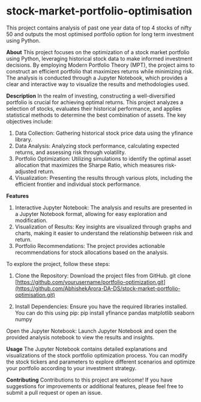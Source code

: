 # stock-market-portfolio-optimisation
This project contains analysis of past one year data of top 4 stocks of nifty 50 and outputs the most optimised portfolio option for long term investment using Python.

**About**
This project focuses on the optimization of a stock market portfolio using Python, leveraging historical stock data to make informed investment decisions. By employing Modern Portfolio Theory (MPT), the project aims to construct an efficient portfolio that maximizes returns while minimizing risk. The analysis is conducted through a Jupyter Notebook, which provides a clear and interactive way to visualize the results and methodologies used.

**Description**
In the realm of investing, constructing a well-diversified portfolio is crucial for achieving optimal returns. This project analyzes a selection of stocks, evaluates their historical performance, and applies statistical methods to determine the best combination of assets. The key objectives include:
1. Data Collection: Gathering historical stock price data using the yfinance library.
2. Data Analysis: Analyzing stock performance, calculating expected returns, and assessing risk through volatility.
3. Portfolio Optimization: Utilizing simulations to identify the optimal asset allocation that maximizes the Sharpe Ratio, which measures risk-adjusted return.
4. Visualization: Presenting the results through various plots, including the efficient frontier and individual stock performance.

**Features**
1. Interactive Jupyter Notebook: The analysis and results are presented in a Jupyter Notebook format, allowing for easy exploration and modification.
2. Visualization of Results: Key insights are visualized through graphs and charts, making it easier to understand the relationship between risk and return.
3. Portfolio Recommendations: The project provides actionable recommendations for stock allocations based on the analysis.

To explore the project, follow these steps:

1. Clone the Repository: Download the project files from GitHub.
    git clone [https://github.com/yourusername/portfolio-optimization.git](https://github.com/AbhishekArora-DA-DS/stock-market-portfolio-optimisation.git)

2. Install Dependencies: Ensure you have the required libraries installed. You can do this using pip:
    pip install yfinance pandas matplotlib seaborn numpy

Open the Jupyter Notebook: Launch Jupyter Notebook and open the provided analysis notebook to view the results and insights.

**Usage**
The Jupyter Notebook contains detailed explanations and visualizations of the stock portfolio optimization process. You can modify the stock tickers and parameters to explore different scenarios and optimize your portfolio according to your investment strategy.

**Contributing**
Contributions to this project are welcome! If you have suggestions for improvements or additional features, please feel free to submit a pull request or open an issue.
